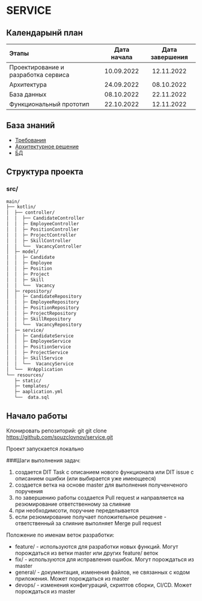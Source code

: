 # SERVICE

## Календарынй план

| Этапы                                       | Дата начала | Дата завершения |
|:--------------------------------------------|:-----------:|:---------------:|
| Проектирование и разработка сервиса         | 10.09.2022  |   12.11.2022    |
| Архитектура                                 | 24.09.2022  |   08.10.2022    |
| База данных                                 | 08.10.2022  |   22.11.2022    |
| Функциональный прототип                     | 22.10.2022  |   12.11.2022    |

## База знаний
- [Требования](https://docs.google.com/spreadsheets/d/1ar7k1M1Ny8dvJw3D6-R4sVilpewrDADMEtiyr-7OKU8/edit#gid=0)
- [Архитектурное решение](https://app.diagrams.net/#G1pnGNtSTGczDYFIzFhM41HImrxgo-Cnw7)
- [БД](https://dbdiagram.io/d/635407f44709410195bbe5a8)

## Структура проекта

### src/
```bash
main/
├── kotlin/
│  ├── controller/
│  │  ├── CandidateController
│  │  ├─ EmployeeController
│  │  ├─ PositionController
│  │  ├─ ProjectController
│  │  ├─ SkillController
│  │  └──  VacancyController
│  ├─ model/
│  │  ├─ Candidate
│  │  ├─ Employee
│  │  ├─ Position
│  │  ├─ Project
│  │  ├─ Skill
│  │  └──  Vacancy
│  ├─ repository/
│  │  ├─ CandidateRepository
│  │  ├─ EmployeeRepository
│  │  ├─ PositionRepository
│  │  ├─ ProjectRepository
│  │  ├─ SkillRepository
│  │  └──  VacancyRepository
│  ├─ service/
│  │  ├─ CandidateService
│  │  ├─ EmployeeService
│  │  ├─ PositionService
│  │  ├─ ProjectService
│  │  ├─ SkillService
│  │  └──  VacancyService
│  └──  HrApplication
└── resources/
   ├─ static/
   ├─ templates/
   ├─ aaplication.yml
   └──  data.sql
```
## Начало работы

Клонировать репозиторий:
git
git clone https://github.com/souzclovnov/service.git

Проект запускается локально

###Шаги выполнения задач:
1. создается DIT Task с описанием нового функционала или DIT issue с описанием ошибки (или выбирается уже имеющееся)
2. создается ветка на основе master для выполнения полученченого поручения
3. по завершению работы создается Pull request и направляется на резюмирование ответственному за слияние
4. при необходимсоти, поручние переделывается
5. если резюмирование получает положительное решение - ответственный за слияние выполняет Merge pull request


Положение по именам веток разработки:
- feature/ - используются для разработки новых функций. Могут порождаться из ветки master или других feature/ веток
- fix/ - используются для исправления ошибок. Могут порождаться из master 
- general/ - документация, изменения файлов, не связанных с кодом приложения. Может порождаться из master
- devops/ - изменения конфигураций, скриптов сборки, CI/CD. Может порождаться из master

